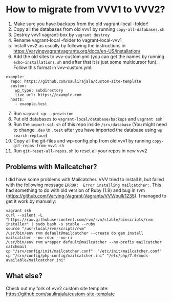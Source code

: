# How to migrate from VVV1 to VVV2?

1. Make sure you have backups from the old vagrant-local -folder!
2. Copy all the databases from old vvv1 by running `copy-all-databases.sh`
3. Destroy vvv1 vagrant-box by `vagrant destroy`
4. Rename vagrant-local -folder to vagrant-local-vvv1
5. Install vvv2 as usually by following the instructions in https://varyingvagrantvagrants.org/docs/en-US/installation/
6. Add the old sites to vvv-custom.yml (you can get the names by running `echo-installations.sh` and after that it is just some multicursor fun). Follow this format in vvv-custom.yml:
```
example:
  repo: https://github.com/saulirajala/custom-site-template
  custom:
    wp_type: subdirectory
    live_url: https://example.com
  hosts:
    - example.test
```

7. Run `vagrant up --provision`
8. Put old databases to `vagrant-local/database/backups` and `vagrant ssh`
9. Run the `import-sql.sh` of this repo inside `/srv/database` (You might need to change `.dev` to `.test` after you have imported the database using `wp search-replace`)
10. Copy all the git-files and wp-config.php from old vvv1 by running `copy-git-repos-from-vvv1.sh`
11. Run `git-reset-all-repos.sh` to reset all your repos in new vvv2

## Problems with Mailcatcher?
I did have some problems with Mailcatcher. VVV tried to install it, but failed
with the following message `ERROR:  Error installing mailcatcher:`. This had
something to do with old version of Ruby (1.9) and bug in rvm
(https://github.com/Varying-Vagrant-Vagrants/VVV/pull/1235). I managed to get it
work by manually:
```
vagrant ssh
curl --silent -L "https://raw.githubusercontent.com/rvm/rvm/stable/binscripts/rvm-installer" | sudo bash -s stable --ruby
source "/usr/local/rvm/scripts/rvm"
/usr/bin/env rvm default@mailcatcher --create do gem install mailcatcher --no-rdoc --no-ri
/usr/bin/env rvm wrapper default@mailcatcher --no-prefix mailcatcher catchmail
cp "/srv/config/init/mailcatcher.conf"  "/etc/init/mailcatcher.conf"
cp "/srv/config/php-config/mailcatcher.ini" "/etc/php/7.0/mods-available/mailcatcher.ini"
```

## What else?
Check out my fork of vvv2 custom site template: https://github.com/saulirajala/custom-site-template
